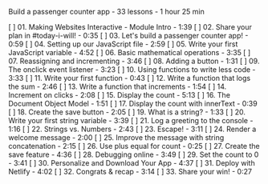 
Build a passenger counter app - 33 lessons - 1 hour 25 min

[ ] 01. Making Websites Interactive - Module Intro - 1:39
[ ] 02. Share your plan in #today-i-will! - 0:35
[ ] 03. Let's build a passenger counter app! - 0:59
[ ] 04. Setting up our JavaScript file - 2:59
[ ] 05. Write your first JavaScript variable - 4:52
[ ] 06. Basic mathematical operations - 3:35
[ ] 07. Reassigning and incrementing - 3:46
[ ] 08. Adding a button - 1:31
[ ] 09. The onclick event listener - 3:23
[ ] 10. Using functions to write less code - 3:33
[ ] 11. Write your first function - 0:43
[ ] 12. Write a function that logs the sum - 2:46
[ ] 13. Write a function that increments - 1:54
[ ] 14. Increment on clicks - 2:08
[ ] 15. Display the count - 5:13
[ ] 16. The Document Object Model - 1:51
[ ] 17. Display the count with innerText - 0:39
[ ] 18. Create the save button - 2:05
[ ] 19. What is a string? - 1:33
[ ] 20. Write your first string variable - 3:39
[ ] 21. Log a greeting to the console - 1:16
[ ] 22. Strings vs. Numbers - 2:43
[ ] 23. Escape! - 3:11
[ ] 24. Render a welcome message - 2:00
[ ] 25. Improve the message with string concatenation - 2:15
[ ] 26. Use plus equal for count - 0:25
[ ] 27. Create the save feature - 4:36
[ ] 28. Debugging online - 3:49
[ ] 29. Set the count to 0 - 3:41
[ ] 30. Personalize and Download Your App - 4:37
[ ] 31. Deploy with Netlify - 4:02
[ ] 32. Congrats & recap - 3:14
[ ] 33. Share your win! - 0:27